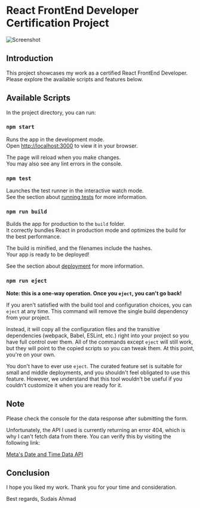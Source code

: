 # React FrontEnd Developer Certification Project

![Screenshot](https://cdn.discordapp.com/attachments/1055044529943752734/1151124218990305331/Screenshot_2023-09-12_165335.png)

## Introduction

This project showcases my work as a certified React FrontEnd Developer. Please explore the available scripts and features below.

## Available Scripts

In the project directory, you can run:

### `npm start`

Runs the app in the development mode.\
Open [http://localhost:3000](http://localhost:3000) to view it in your browser.

The page will reload when you make changes.\
You may also see any lint errors in the console.

### `npm test`

Launches the test runner in the interactive watch mode.\
See the section about [running tests](https://facebook.github.io/create-react-app/docs/running-tests) for more information.

### `npm run build`

Builds the app for production to the `build` folder.\
It correctly bundles React in production mode and optimizes the build for the best performance.

The build is minified, and the filenames include the hashes.\
Your app is ready to be deployed!

See the section about [deployment](https://facebook.github.io/create-react-app/docs/deployment) for more information.

### `npm run eject`

**Note: this is a one-way operation. Once you `eject`, you can't go back!**

If you aren't satisfied with the build tool and configuration choices, you can `eject` at any time. This command will remove the single build dependency from your project.

Instead, it will copy all the configuration files and the transitive dependencies (webpack, Babel, ESLint, etc.) right into your project so you have full control over them. All of the commands except `eject` will still work, but they will point to the copied scripts so you can tweak them. At this point, you're on your own.

You don't have to ever use `eject`. The curated feature set is suitable for small and middle deployments, and you shouldn't feel obligated to use this feature. However, we understand that this tool wouldn't be useful if you couldn't customize it when you are ready for it.

## Note

Please check the console for the data response after submitting the form.

Unfortunately, the API I used is currently returning an error 404, which is why I can't fetch data from there. You can verify this by visiting the following link:

[Meta's Date and Time Data API](https://raw.githubusercontent.com/Meta-Front-End-Developer-PC/capstone/master/api.js)

## Conclusion

I hope you liked my work. Thank you for your time and consideration.

Best regards,
Sudais Ahmad

